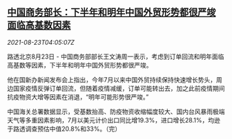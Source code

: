 <!--1629693063000-->
[中国商务部长：下半年和明年中国外贸形势都很严竣 面临高基数因素](https://cn.reuters.com/article/china-moc-foreign-trade-outlook-0823-idCNKBS2FO08Z)
------

<div><i>2021-08-23T04:05:07Z</i></div><p>路透北京8月23日 - 中国商务部部长王文涛周一表示，考虑到订单回流和明年面临高基数等因素，下半年和明年中国外贸形势都很严竣。</p><p>他在国新办新闻发布会上指出，今年7月以来中国外贸持续保持快速增长势头，周边国家疫情反弹订单回流，但随着疫情减缓，订单可能转出去，加之此前疫情期间抗疫物资大增等因素在消退，“明年可能形势很严竣。”</p><p>中国海关总署数据显示，受基数抬高、防疫物资收缩幅度较大、国内台风暴雨极端天气等多重因素影响，7月以美元计价出口同比增19.3%，进口增长28.1%，均逊于路透调查预估中值20.8%和33%。（完）</p>
